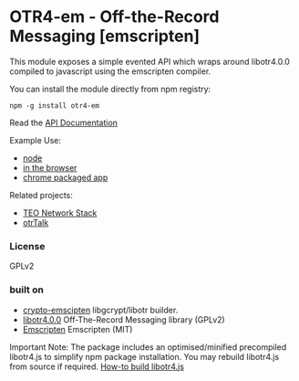 # OTR4-em - Off-the-Record Messaging [emscripten]

This module exposes a simple evented API which wraps around libotr4.0.0 compiled to javascript using the emscripten compiler.

You can install the module directly from npm registry:

    npm -g install otr4-em

Read the [API Documentation](https://github.com/mnaamani/otr4-em/blob/master/doc/API.md)

Example Use:
- [node](https://github.com/mnaamani/otr4-em/blob/master/test/index.js)
- [in the browser](https://github.com/mnaamani/otr4-em/blob/master/test/index.html)
- [chrome packaged app](https://github.com/mnaamani/TEO/tree/master/build/chrome)

Related projects:
- [TEO Network Stack](https://github.com/mnaamani/TEO)
- [otrTalk](https://github.com/mnaamani/node-otr-talk)

### License
GPLv2

### built on
- [crypto-emscipten](https://github.com/mnaamani/crypto-emscripten/) libgcrypt/libotr builder.
- [libotr4.0.0](http://www.cypherpunks.ca/otr/) Off-The-Record Messaging library (GPLv2)
- [Emscripten](https://github.com/kripken/emscripten) Emscripten (MIT)

Important Note:
The package includes an optimised/minified precompiled libotr4.js to simplify npm package installation.
You may rebuild libotr4.js from source if required. [How-to build libotr4.js](https://github.com/mnaamani/otr4-em/blob/master/BUILDING)
